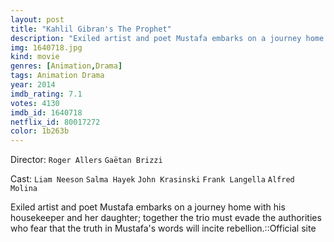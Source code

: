 ```yaml
---
layout: post
title: "Kahlil Gibran's The Prophet"
description: "Exiled artist and poet Mustafa embarks on a journey home with his housekeeper and her daughter; together the trio must evade the authorities who fear that the truth in Mustafa's words will incite rebellion.::Official site.."
img: 1640718.jpg
kind: movie
genres: [Animation,Drama]
tags: Animation Drama 
year: 2014
imdb_rating: 7.1
votes: 4130
imdb_id: 1640718
netflix_id: 80017272
color: 1b263b
---
```

Director: `Roger Allers` `Gaëtan Brizzi`  

Cast: `Liam Neeson` `Salma Hayek` `John Krasinski` `Frank Langella` `Alfred Molina` 

Exiled artist and poet Mustafa embarks on a journey home with his housekeeper and her daughter; together the trio must evade the authorities who fear that the truth in Mustafa's words will incite rebellion.::Official site